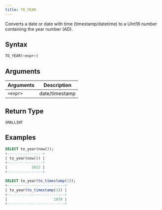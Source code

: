 ```yaml
---
title: TO_YEAR
---
```


Converts a date or date with time (timestamp/datetime) to a UInt16 number containing the year number (AD).

## Syntax

```sql
TO_YEAR(<expr>)
```

## Arguments

| Arguments | Description    |
|-----------|----------------|
| `<expr>`  | date/timestamp |

## Return Type

 `SMALLINT`

## Examples

```sql
SELECT to_year(now());
+----------------+
| to_year(now()) |
+------- --------+
|           2022 |
+----------------+

SELECT to_year(to_timestamp(1));
+--------------------------+
| to_year(to_timestamp(1)) |
+--------------------------+
|                     1970 |
+--------------------------+
```
